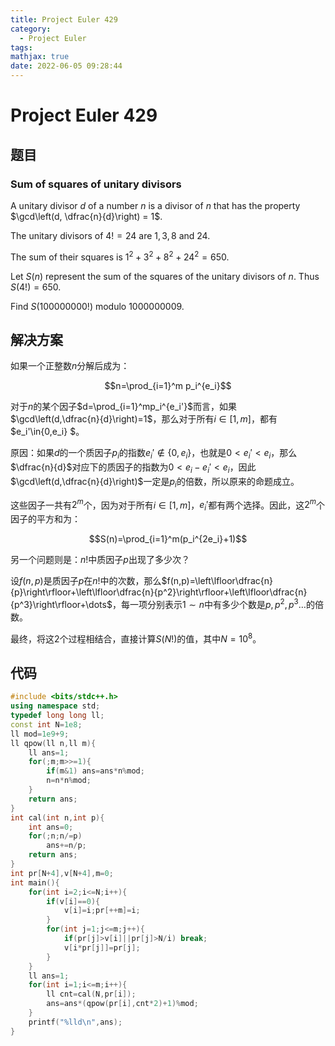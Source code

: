 ```yaml
---
title: Project Euler 429
category:
  - Project Euler
tags:
mathjax: true
date: 2022-06-05 09:28:44
---
```


<escape><!-- more --></escape>

# Project Euler 429

## 题目

### Sum of squares of unitary divisors

A unitary divisor $d$ of a number $n$ is a divisor of $n$ that has the property $\gcd\left(d, \dfrac{n}{d}\right) = 1$.

The unitary divisors of $4! = 24$ are $1, 3, 8$ and $24$.

The sum of their squares is $1^2 + 3^2 + 8^2 + 24^2 = 650$.

Let $S(n)$ represent the sum of the squares of the unitary divisors of $n$. Thus $S(4!)=650$.

Find $S(100 000 000!) \text{ modulo } 1 000 000 009$.

## 解决方案

如果一个正整数$n$分解后成为：

$$n=\prod_{i=1}^m p_i^{e_i}$$

对于$n$的某个因子$d=\prod_{i=1}^mp_i^{e_i'}$而言，如果$\gcd\left(d,\dfrac{n}{d}\right)=1$，那么对于所有$i\in [1,m]$，都有$e_i'\in\{0,e_i\} $。

原因：如果$d$的一个质因子$p_i$的指数$e_i'\notin\{0,e_i\}$，也就是$0<e_i'<e_i$，那么$\dfrac{n}{d}$对应下的质因子的指数为$0<e_i-e_i'<e_i$，因此$\gcd\left(d,\dfrac{n}{d}\right)$一定是$p_i$的倍数，所以原来的命题成立。

这些因子一共有$2^m$个，因为对于所有$i\in [1,m]$，$e_i'$都有两个选择。因此，这$2^m$个因子的平方和为：

$$S(n)=\prod_{i=1}^m(p_i^{2e_i}+1)$$

另一个问题则是：$n!$中质因子$p$出现了多少次？

设$f(n, p)$是质因子$p$在$n!$中的次数，那么$f(n,p)=\left\lfloor\dfrac{n}{p}\right\rfloor+\left\lfloor\dfrac{n}{p^2}\right\rfloor+\left\lfloor\dfrac{n}{p^3}\right\rfloor+\dots$，每一项分别表示$1\sim n$中有多少个数是$p,p^2,p^3\dots$的倍数。

最终，将这$2$个过程相结合，直接计算$S(N!)$的值，其中$N=10^8$。

## 代码

```C++
#include <bits/stdc++.h>
using namespace std;
typedef long long ll;
const int N=1e8;
ll mod=1e9+9;
ll qpow(ll n,ll m){
    ll ans=1;
    for(;m;m>>=1){
        if(m&1) ans=ans*n%mod;
        n=n*n%mod;
    }
    return ans;
}
int cal(int n,int p){
    int ans=0;
    for(;n;n/=p)
        ans+=n/p;
    return ans;
}
int pr[N+4],v[N+4],m=0;
int main(){
    for(int i=2;i<=N;i++){
        if(v[i]==0){
            v[i]=i;pr[++m]=i;
        }
        for(int j=1;j<=m;j++){
            if(pr[j]>v[i]||pr[j]>N/i) break;
            v[i*pr[j]]=pr[j];
        }
    }
    ll ans=1;
    for(int i=1;i<=m;i++){
        ll cnt=cal(N,pr[i]);
        ans=ans*(qpow(pr[i],cnt*2)+1)%mod;
    }
    printf("%lld\n",ans);
}

```
